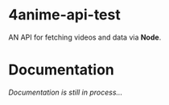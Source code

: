 # 4anime-api-test

AN API for fetching [](4anime.to) videos and data via __Node__.

# Documentation

_Documentation is still in process..._
